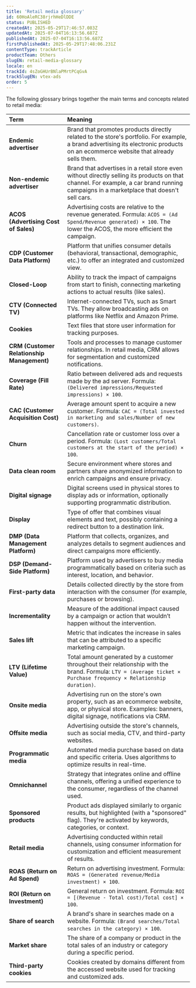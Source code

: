 ```yaml
---
title: 'Retail media glossary'
id: 60HoAleRC38rjrhHeDlDDE
status: PUBLISHED
createdAt: 2025-05-29T17:46:57.083Z
updatedAt: 2025-07-04T16:13:56.687Z
publishedAt: 2025-07-04T16:13:56.687Z
firstPublishedAt: 2025-05-29T17:48:06.231Z
contentType: trackArticle
productTeam: Others
slugEN: retail-media-glossary
locale: en
trackId: 4sZoGHUrBNlaPMrtPCqGvA
trackSlugEN: vtex-ads
order: 5
---
```


The following glossary brings together the main terms and concepts related to retail media:  

| Term | Meaning |
| :---- | :---- |
| **Endemic advertiser** | Brand that promotes products directly related to the store's portfolio. For example, a brand advertising its electronic products on an ecommerce website that already sells them. |
| **Non-endemic advertiser** | Brand that advertises in a retail store even without directly selling its products on that channel. For example, a car brand running campaigns in a marketplace that doesn't sell cars. |
| **ACOS (Advertising Cost of Sales)** | Advertising costs are relative to the revenue generated. Formula: `ACOS = (Ad Spend/Revenue generated) × 100`. The lower the ACOS, the more efficient the campaign. |
| **CDP (Customer Data Platform)** | Platform that unifies consumer details (behavioral, transactional, demographic, etc.) to offer an integrated and customized view. |
| **Closed-Loop** | Ability to track the impact of campaigns from start to finish, connecting marketing actions to actual results (like sales). |
| **CTV (Connected TV)** | Internet-connected TVs, such as Smart TVs. They allow broadcasting ads on platforms like Netflix and Amazon Prime. |
| **Cookies** | Text files that store user information for tracking purposes. |
| **CRM (Customer Relationship Management)** | Tools and processes to manage customer relationships. In retail media, CRM allows for segmentation and customized notifications. |
| **Coverage (Fill Rate)** | Ratio between delivered ads and requests made by the ad server. Formula: `(Delivered impressions/Requested impressions) × 100`. |
| **CAC (Customer Acquisition Cost)** | Average amount spent to acquire a new customer. Formula: `CAC = (Total invested in marketing and sales/Number of new customers)`. |
| **Churn** | Cancellation rate or customer loss over a period. Formula: `(Lost customers/Total customers at the start of the period) × 100`. |
| **Data clean room** | Secure environment where stores and partners share anonymized information to enrich campaigns and ensure privacy. |
| **Digital signage** | Digital screens used in physical stores to display ads or information, optionally supporting programmatic distribution. |
| **Display** | Type of offer that combines visual elements and text, possibly containing a redirect button to a destination link. |
| **DMP (Data Management Platform)** | Platform that collects, organizes, and analyzes details to segment audiences and direct campaigns more efficiently. |
| **DSP (Demand-Side Platform)** | Platform used by advertisers to buy media programmatically based on criteria such as interest, location, and behavior. |
| **First-party data** | Details collected directly by the store from interaction with the consumer (for example, purchases or browsing). |
| **Incrementality** | Measure of the additional impact caused by a campaign or action that wouldn’t happen without the intervention. |
| **Sales lift** | Metric that indicates the increase in sales that can be attributed to a specific marketing campaign. |
| **LTV (Lifetime Value)** | Total amount generated by a customer throughout their relationship with the brand. Formula: `LTV = (Average ticket × Purchase frequency × Relationship duration)`. |
| **Onsite media** | Advertising run on the store's own property, such as an ecommerce website, app, or physical store. Examples: banners, digital signage, notifications via CRM. |
| **Offsite media** | Advertising outside the store's channels, such as social media, CTV, and third-party websites. |
| **Programmatic media** | Automated media purchase based on data and specific criteria. Uses algorithms to optimize results in real-time. |
| **Omnichannel** | Strategy that integrates online and offline channels, offering a unified experience to the consumer, regardless of the channel used. |
| **Sponsored products** | Product ads displayed similarly to organic results, but highlighted (with a "sponsored" flag). They're activated by keywords, categories, or context. |
| **Retail media** | Advertising conducted within retail channels, using consumer information for customization and efficient measurement of results. |
| **ROAS (Return on Ad Spend)** | Return on advertising investment. Formula: `ROAS = (Generated revenue/Media investment) × 100`. |
| **ROI (Return on Investment)** | General return on investment. Formula: `ROI = [(Revenue - Total cost)/Total cost] × 100`. |
| **Share of search** | A brand's share in searches made on a website. Formula: `(Brand searches/Total searches in the category) × 100`. |
| **Market share** | The share of a company or product in the total sales of an industry or category during a specific period. |
| **Third-party cookies** | Cookies created by domains different from the accessed website used for tracking and customized ads. |
